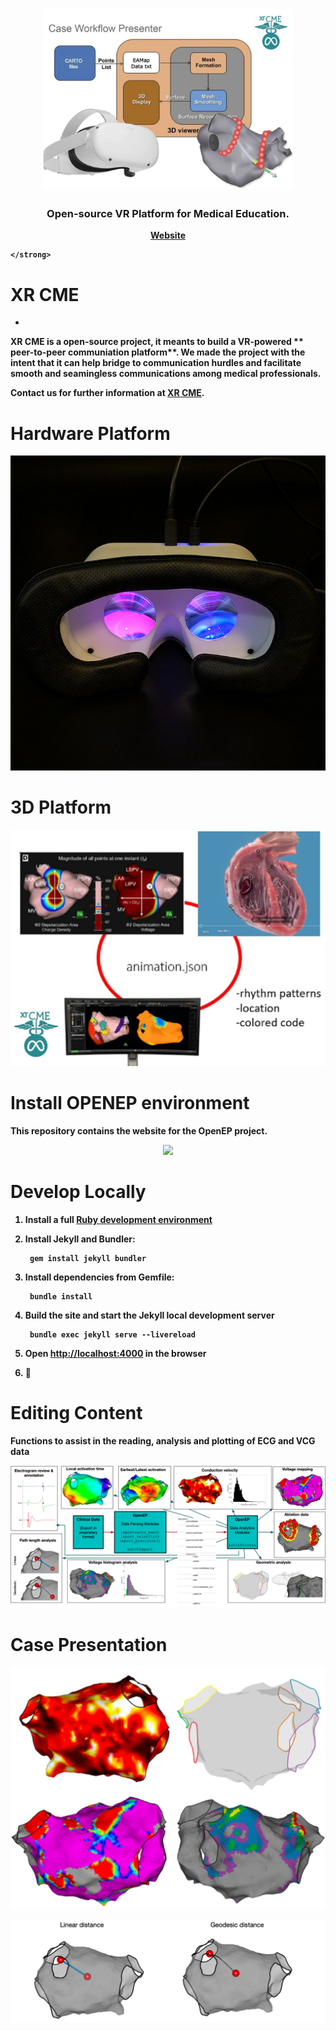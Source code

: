 
<h1 align="center">
	<img
		width="400"
		alt="XR CME"
		src="ressources/case_workflow.jpg">
</h1>

<h3 align="center">
	Open-source VR Platform for Medical Education.
</h3>
<p align="center">
	<strong>
		<a href="https://www.linkedin.com/in/hsienchen/">Website</a>
	
	</strong>
</p>



# XR CME
-
XR CME is a open-source project, it meants to build a VR-powered ** peer-to-peer communiation platform**. We made the project with the intent that it can help bridge to communication hurdles and facilitate smooth and seamingless communications among medical professionals.

Contact us for further information at <a href="https://https://simonche.github.io/">XR CME</a>.

# Hardware Platform

<p align="center"> <img src="ressources/img/front.jpg"> </p>

# 3D Platform
<p align="center"> <img src="ressources/case_workflow2.jpg"> </p>

# Install OPENEP environment

This repository contains the website for the OpenEP project.

<p align="center"> <img src="ressources/OPENEP_logo.png.png"> </p>

# Develop Locally
1. Install a full [Ruby development environment](https://jekyllrb.com/docs/installation/)

1. Install Jekyll and Bundler:

        gem install jekyll bundler

1. Install dependencies from Gemfile:

        bundle install


1. Build the site and start the Jekyll local development server

        bundle exec jekyll serve --livereload

1. Open [http://localhost:4000](http://localhost:4000) in the browser

1. 🎉

# Editing Content

Functions to assist in the reading, analysis and plotting of ECG and VCG data
<p align="center"> <img src="ressources/case3.png"> </p>

# Case Presentation

<p align="center"> <img src="ressources/case4.png"> </p>

<p align="center"> <img src="ressources/case5.png"> </p>